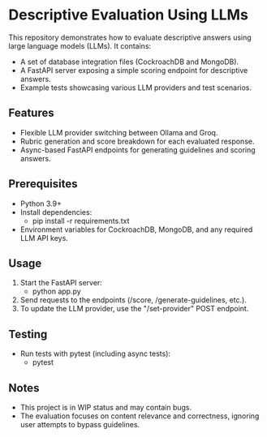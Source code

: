 # Descriptive Evaluation Using LLMs

This repository demonstrates how to evaluate descriptive answers using large language models (LLMs). It contains:

- A set of database integration files (CockroachDB and MongoDB).
- A FastAPI server exposing a simple scoring endpoint for descriptive answers.
- Example tests showcasing various LLM providers and test scenarios.

## Features

- Flexible LLM provider switching between Ollama and Groq.
- Rubric generation and score breakdown for each evaluated response.
- Async-based FastAPI endpoints for generating guidelines and scoring answers.

## Prerequisites

- Python 3.9+
- Install dependencies:  
  - pip install -r requirements.txt  
- Environment variables for CockroachDB, MongoDB, and any required LLM API keys.

## Usage

1. Start the FastAPI server:
   - python app.py  
2. Send requests to the endpoints (/score, /generate-guidelines, etc.).
3. To update the LLM provider, use the "/set-provider" POST endpoint.

## Testing

- Run tests with pytest (including async tests):
  - pytest

## Notes

- This project is in WIP status and may contain bugs.
- The evaluation focuses on content relevance and correctness, ignoring user attempts to bypass guidelines.
